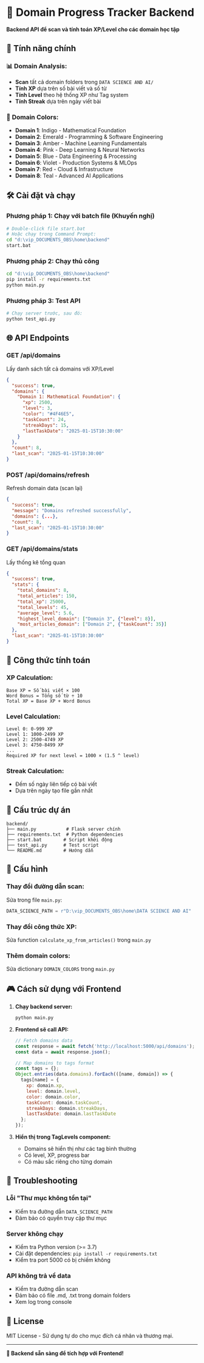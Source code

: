 # 🚀 Domain Progress Tracker Backend

**Backend API để scan và tính toán XP/Level cho các domain học tập**

## 🎯 Tính năng chính

### 📊 **Domain Analysis:**
- **Scan** tất cả domain folders trong `DATA SCIENCE AND AI/`
- **Tính XP** dựa trên số bài viết và số từ
- **Tính Level** theo hệ thống XP như Tag system
- **Tính Streak** dựa trên ngày viết bài

### 🎨 **Domain Colors:**
- **Domain 1**: Indigo - Mathematical Foundation
- **Domain 2**: Emerald - Programming & Software Engineering  
- **Domain 3**: Amber - Machine Learning Fundamentals
- **Domain 4**: Pink - Deep Learning & Neural Networks
- **Domain 5**: Blue - Data Engineering & Processing
- **Domain 6**: Violet - Production Systems & MLOps
- **Domain 7**: Red - Cloud & Infrastructure
- **Domain 8**: Teal - Advanced AI Applications

## 🛠️ Cài đặt và chạy

### **Phương pháp 1: Chạy với batch file (Khuyến nghị)**
```bash
# Double-click file start.bat
# Hoặc chạy trong Command Prompt:
cd "d:\vip_DOCUMENTS_OBS\home\backend"
start.bat
```

### **Phương pháp 2: Chạy thủ công**
```bash
cd "d:\vip_DOCUMENTS_OBS\home\backend"
pip install -r requirements.txt
python main.py
```

### **Phương pháp 3: Test API**
```bash
# Chạy server trước, sau đó:
python test_api.py
```

## 🌐 API Endpoints

### **GET /api/domains**
Lấy danh sách tất cả domains với XP/Level
```json
{
  "success": true,
  "domains": {
    "Domain 1: Mathematical Foundation": {
      "xp": 2500,
      "level": 3,
      "color": "#4F46E5",
      "taskCount": 24,
      "streakDays": 15,
      "lastTaskDate": "2025-01-15T10:30:00"
    }
  },
  "count": 8,
  "last_scan": "2025-01-15T10:30:00"
}
```

### **POST /api/domains/refresh**
Refresh domain data (scan lại)
```json
{
  "success": true,
  "message": "Domains refreshed successfully",
  "domains": {...},
  "count": 8,
  "last_scan": "2025-01-15T10:30:00"
}
```

### **GET /api/domains/stats**
Lấy thống kê tổng quan
```json
{
  "success": true,
  "stats": {
    "total_domains": 8,
    "total_articles": 150,
    "total_xp": 25000,
    "total_levels": 45,
    "average_level": 5.6,
    "highest_level_domain": ["Domain 3", {"level": 8}],
    "most_articles_domain": ["Domain 2", {"taskCount": 35}]
  },
  "last_scan": "2025-01-15T10:30:00"
}
```

## 🧮 Công thức tính toán

### **XP Calculation:**
```
Base XP = Số bài viết × 100
Word Bonus = Tổng số từ ÷ 10
Total XP = Base XP + Word Bonus
```

### **Level Calculation:**
```
Level 0: 0-999 XP
Level 1: 1000-2499 XP  
Level 2: 2500-4749 XP
Level 3: 4750-8499 XP
...
Required XP for next level = 1000 × (1.5 ^ level)
```

### **Streak Calculation:**
- Đếm số ngày liên tiếp có bài viết
- Dựa trên ngày tạo file gần nhất

## 📁 Cấu trúc dự án

```
backend/
├── main.py           # Flask server chính
├── requirements.txt  # Python dependencies
├── start.bat        # Script khởi động
├── test_api.py      # Test script
└── README.md        # Hướng dẫn
```

## 🔧 Cấu hình

### **Thay đổi đường dẫn scan:**
Sửa trong file `main.py`:
```python
DATA_SCIENCE_PATH = r"D:\vip_DOCUMENTS_OBS\home\DATA SCIENCE AND AI"
```

### **Thay đổi công thức XP:**
Sửa function `calculate_xp_from_articles()` trong `main.py`

### **Thêm domain colors:**
Sửa dictionary `DOMAIN_COLORS` trong `main.py`

## 🎮 Cách sử dụng với Frontend

1. **Chạy backend server:**
   ```bash
   python main.py
   ```

2. **Frontend sẽ call API:**
   ```javascript
   // Fetch domains data
   const response = await fetch('http://localhost:5000/api/domains');
   const data = await response.json();
   
   // Map domains to tags format
   const tags = {};
   Object.entries(data.domains).forEach(([name, domain]) => {
     tags[name] = {
       xp: domain.xp,
       level: domain.level,
       color: domain.color,
       taskCount: domain.taskCount,
       streakDays: domain.streakDays,
       lastTaskDate: domain.lastTaskDate
     };
   });
   ```

3. **Hiển thị trong TagLevels component:**
   - Domains sẽ hiển thị như các tag bình thường
   - Có level, XP, progress bar
   - Có màu sắc riêng cho từng domain

## 🐛 Troubleshooting

### **Lỗi "Thư mục không tồn tại"**
- Kiểm tra đường dẫn `DATA_SCIENCE_PATH`
- Đảm bảo có quyền truy cập thư mục

### **Server không chạy**
- Kiểm tra Python version (>= 3.7)
- Cài đặt dependencies: `pip install -r requirements.txt`
- Kiểm tra port 5000 có bị chiếm không

### **API không trả về data**
- Kiểm tra đường dẫn scan
- Đảm bảo có file .md, .txt trong domain folders
- Xem log trong console

## 📄 License

MIT License - Sử dụng tự do cho mục đích cá nhân và thương mại.

---

**🎉 Backend sẵn sàng để tích hợp với Frontend!**
